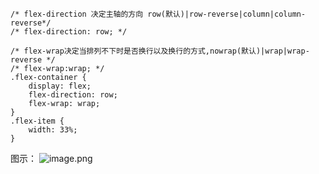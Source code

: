 ```
/* flex-direction 决定主轴的方向 row(默认)|row-reverse|column|column-reverse*/
/* flex-direction: row; */

/* flex-wrap决定当排列不下时是否换行以及换行的方式,nowrap(默认)|wrap|wrap-reverse */
/* flex-wrap:wrap; */
.flex-container {
    display: flex;
    flex-direction: row;
    flex-wrap: wrap;
}
.flex-item {
    width: 33%;
}
```
图示：
![image.png](https://upload-images.jianshu.io/upload_images/15312191-dc99e1684ed4df37.png?imageMogr2/auto-orient/strip%7CimageView2/2/w/1240)
